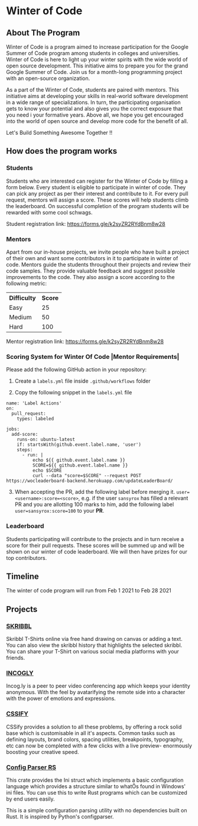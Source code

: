 # Winter of Code

## About The Program

Winter of Code is a program aimed to increase participation for the Google Summer of Code program among students in colleges and universities.
Winter of Code is here to light up your winter spirits with the wide world of open source development. This initiative aims to prepare you for the grand Google Summer of Code. Join us for a month-long programming project with an open-source organization.

As a part of the Winter of Code, students are paired with mentors. This initiative aims at developing your skills in real-world software development in a wide range of specializations. In turn, the participating organisation gets to know your potential and also gives you the correct exposure that you need i your formative years. Above all, we hope you get encouraged into the world of open source and develop more code for the benefit of all.

Let's Build Something Awesome Together !!

## How does the program works

### Students

Students who are interested can register for the Winter of Code by filling a form below. Every student is eligible to participate in winter of code. They can pick any project as per their interest and contribute to it. For every pull request, mentors will assign a score. These scores will help students climb the leaderboard. On successful completion of the program students will be rewarded with some cool schwags.

Student registration link: https://forms.gle/k2syZR2RYdBnm8w28

### Mentors

Apart from our in-house projects, we invite people who have built a project of their own and want some contributors in it to participate in winter of code. Mentors guide the students throughout their projects and review their code samples. They provide valuable feedback and suggest possible improvements to the code. They also assign a score according to the following metric:

<table>
  <tr>
    <th>Difficulty</th>
    <th>Score</th>
  </tr>
  <tr>
    <td>Easy</td>
    <td>25</td>
  </tr>
  <tr>
    <td>Medium</td>
    <td>50</td>
  </tr>
  <tr>
    <td>Hard</td>
    <td>100</td>
  </tr>
</table>

Mentor registration link: https://forms.gle/k2syZR2RYdBnm8w28

### Scoring System for Winter Of Code |Mentor Requirements|

Please add the following GitHub action in your repository:

1. Create a `labels.yml` file inside `.github/workflows` folder

2. Copy the following snippet in the `labels.yml` file

```
name: 'Label Actions'
on: 
  pull_request:
    types: labeled

jobs:
  add-score:
    runs-on: ubuntu-latest
    if: startsWith(github.event.label.name, 'user')
    steps:
      - run: |
          echo ${{ github.event.label.name }}
          SCORE=${{ github.event.label.name }}
          echo $SCORE
          curl --data "score=$SCORE" --request POST https://wocleaderboard-backend.herokuapp.com/updateLeaderBoard/
```

3. When accepting the PR, add the following label before merging it. `user=<username>:score=<score>`, e.g. if the user `sansyrox` has filled a relevant PR and you are allotting 100 marks to him, add the following label `user=sansyrox:score=100` to your **PR**.

### Leaderboard
Students participating will contribute to the projects and in turn receive a score for their pull requests. These scores will be summed up and will be shown on our winter of code leaderboard. We will then have prizes for our top contributors.

## Timeline

The winter of code program will run from Feb 1 2021 to Feb 28 2021

## Projects

### [SKRIBBL](https://github.com/mexili/skribbl)
Skribbl T-Shirts online via free hand drawing on canvas or adding a text. You can also view the skribbl history that highlights the selected skribbl. You can share your T-Shirt on various social media platforms with your friends.

### [INCOGLY](https://github.com/mexili/incogly)
Incog.ly is a peer to peer video conferencing app which keeps your identity anonymous. With the feel by avatarifying the remote side into a character with the power of emotions and expressions.

### [CSSIFY](https://github.com/mexili/cssify)
CSSify provides a solution to all these problems, by offering a rock solid base which is customisable in all it's aspects. Common tasks such as defining layouts, brand colors, spacing utilities, breakpoints, typography, etc can now be completed with a few clicks with a live preview- enormously boosting your creative speed.


### [Config Parser RS](https://github.com/mexili/configparser-rs)
This crate provides the Ini struct which implements a basic configuration language which provides a structure similar to whatÕs found in Windows' ini files. You can use this to write Rust programs which can be customized by end users easily.

This is a simple configuration parsing utility with no dependencies built on Rust. It is inspired by Python's configparser.

